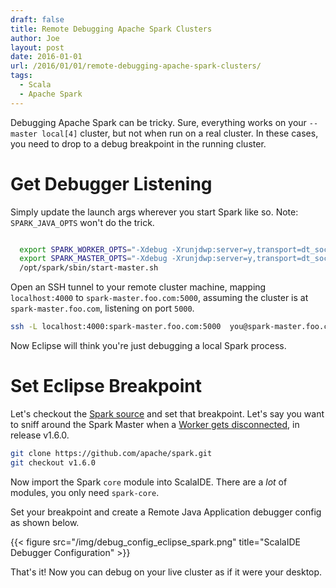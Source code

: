 ```yaml
---
draft: false
title: Remote Debugging Apache Spark Clusters
author: Joe
layout: post
date: 2016-01-01
url: /2016/01/01/remote-debugging-apache-spark-clusters/
tags:
  - Scala
  - Apache Spark
---
```


Debugging Apache Spark can be tricky. Sure, everything works on your `--master local[4]` cluster, but not when run on a real cluster. In these cases, you need to drop to a debug breakpoint in the running cluster. 

# Get Debugger Listening

Simply update the launch args wherever you start Spark like so. Note: `SPARK_JAVA_OPTS` won't do the trick.

```bash

  export SPARK_WORKER_OPTS="-Xdebug -Xrunjdwp:server=y,transport=dt_socket,address=4000,suspend=n"
  export SPARK_MASTER_OPTS="-Xdebug -Xrunjdwp:server=y,transport=dt_socket,address=4000,suspend=n"
  /opt/spark/sbin/start-master.sh
```

Open an SSH tunnel to your remote cluster machine, mapping `localhost:4000` to `spark-master.foo.com:5000`, assuming the cluster is at `spark-master.foo.com`, listening on port `5000`. 

```bash
ssh -L localhost:4000:spark-master.foo.com:5000  you@spark-master.foo.com
```

Now Eclipse will think you're just debugging a local Spark process.

# Set Eclipse Breakpoint 

Let's checkout the [Spark source](https://github.com/apache/spark) and set that breakpoint. Let's say you want to sniff around the Spark Master when a [Worker gets disconnected](https://github.com/apache/spark/blob/v1.6.0/core/src/main/scala/org/apache/spark/deploy/master/Master.scala#L503), in release v1.6.0.

```bash
git clone https://github.com/apache/spark.git
git checkout v1.6.0
```

Now import the Spark `core` module into ScalaIDE. There are a *lot* of modules, you only need `spark-core`.

Set your breakpoint and create a Remote Java Application debugger config as shown below.

{{< figure src="/img/debug_config_eclipse_spark.png" title="ScalaIDE Debugger Configuration" >}}

That's it! Now you can debug on your live cluster as if it were your desktop.
